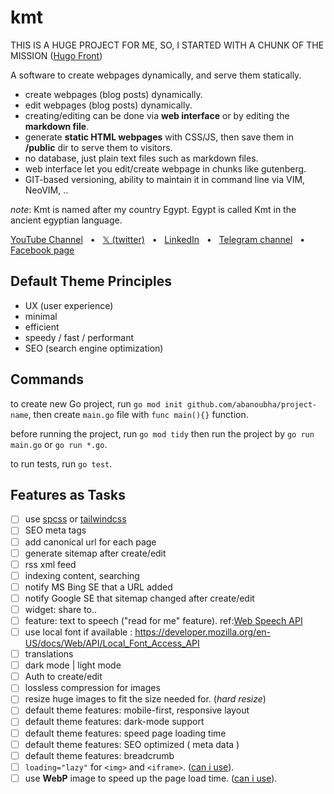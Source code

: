 # kmt

THIS IS A HUGE PROJECT FOR ME, SO, I STARTED WITH A CHUNK OF THE MISSION ([Hugo Front](https://github.com/abanoubha/hugoFront))

A software to create webpages dynamically, and serve them statically.

- create webpages (blog posts) dynamically.
- edit webpages (blog posts) dynamically.
- creating/editing can be done via __web interface__ or by editing the __markdown file__.
- generate __static HTML webpages__ with CSS/JS, then save them in __/public__ dir to serve them to visitors.
- no database, just plain text files such as markdown files.
- web interface let you edit/create webpage in chunks like gutenberg.
- GIT-based versioning, ability to maintain it in command line via VIM, NeoVIM, ..

_note_: Kmt is named after my country Egypt. Egypt is called Kmt in the ancient egyptian language.

[YouTube Channel](https://www.youtube.com/@abanoubha)
&nbsp; • &nbsp;
[𝕏 (twitter)](https://twitter.com/abanoubha)
&nbsp; • &nbsp;
[LinkedIn](https://www.linkedin.com/in/abanoub-hanna)
&nbsp; • &nbsp;
[Telegram channel](https://t.me/softwarepharaoh)
&nbsp; • &nbsp;
[Facebook page](https://www.facebook.com/SoftwarePharaoh/)

## Default Theme Principles

- UX (user experience)
- minimal
- efficient
- speedy / fast / performant
- SEO (search engine optimization)

## Commands

to create new Go project, run `go mod init github.com/abanoubha/project-name`, then create `main.go` file with `func main(){}` function.

before running the project, run `go mod tidy` then run the project by `go run main.go` or `go run *.go`.

to run tests, run `go test`.

## Features as Tasks

- [ ] use [spcss](https://github.com/susam/spcss) or [tailwindcss](https://tailwindcss.com/)
- [ ] SEO meta tags
- [ ] add canonical url for each page
- [ ] generate sitemap after create/edit
- [ ] rss xml feed
- [ ] indexing content, searching
- [ ] notify MS Bing SE that a URL added
- [ ] notify Google SE that sitemap changed after create/edit
- [ ] widget: share to..
- [ ] feature: text to speech ("read for me" feature). ref:[Web Speech API](https://developer.mozilla.org/en-US/docs/Web/API/Web_Speech_API)
- [ ] use local font if available : <https://developer.mozilla.org/en-US/docs/Web/API/Local_Font_Access_API>
- [ ] translations
- [ ] dark mode | light mode
- [ ] Auth to create/edit
- [ ] lossless compression for images
- [ ] resize huge images to fit the size needed for. (_hard resize_)
- [ ] default theme features: mobile-first, responsive layout
- [ ] default theme features: dark-mode support
- [ ] default theme features: speed page loading time
- [ ] default theme features: SEO optimized ( meta data )
- [ ] default theme features: breadcrumb
- [ ] `loading="lazy"` for `<img>` and `<iframe>`. ([can i use](https://caniuse.com/#feat=loading-lazy-attr)).
- [ ] use __WebP__ image to speed up the page load time. ([can i use](https://caniuse.com/#feat=webp)).
